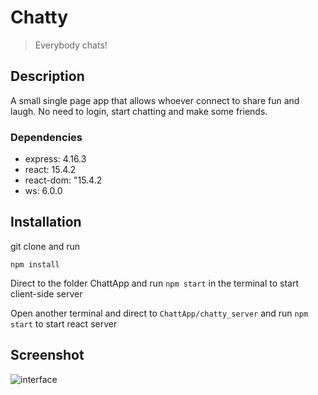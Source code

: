 # Chatty

> Everybody chats!

## Description

A small single page app that allows whoever connect to share fun and laugh. No need to login, start chatting and make some friends.

### Dependencies
* express: 4.16.3
* react: 15.4.2
* react-dom: "15.4.2
* ws: 6.0.0

## Installation

git clone and run
 
` npm install `

Direct to the folder ChattApp and run `npm start` in the terminal to start client-side server

Open another terminal and direct to `ChattApp/chatty_server` and run `npm start` to start react server 

## Screenshot
![interface]("https://github.com/donny1103/ChattyApp/tree/master/styles/images")